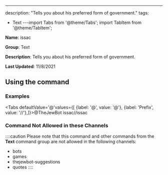 ---
description: "Tells you about his preferred form of government."
tags:
  - Text
---import Tabs from '@theme/Tabs';
import TabItem from '@theme/TabItem';

**Name**: issac

**Group**: Text

**Description**: Tells you about his preferred form of government.

**Last Updated**: 11/8/2021

## Using the command

### Examples
<Tabs defaultValue='@'values={[ {label: '@', value: '@'}, {label: 'Prefix', value: '//'},]}><TabItem value='@'>@TheJewBot issac</TabItem><TabItem value='//'>//issac</TabItem></Tabs>

### Command Not Allowed in these Channels
::::caution Please note that this command and other commands from the **Text** command group are not allowed in the following channels:
- bots
- games
- thejewbot-suggestions
- quotes
::::